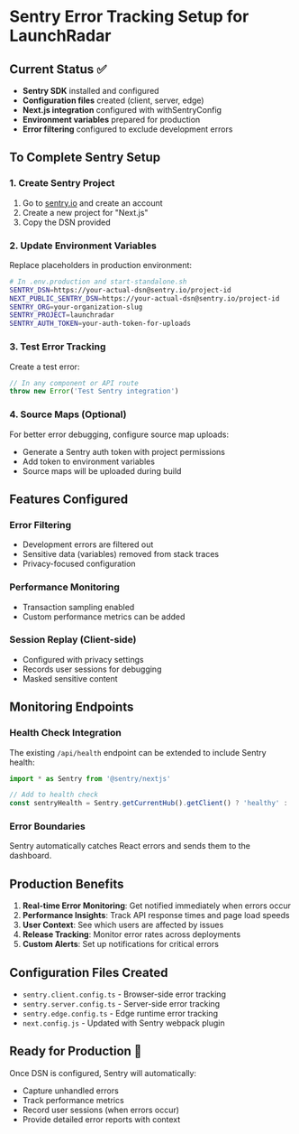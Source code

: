 # Sentry Error Tracking Setup for LaunchRadar

## Current Status ✅
- **Sentry SDK** installed and configured
- **Configuration files** created (client, server, edge)
- **Next.js integration** configured with withSentryConfig
- **Environment variables** prepared for production
- **Error filtering** configured to exclude development errors

## To Complete Sentry Setup

### 1. Create Sentry Project
1. Go to [sentry.io](https://sentry.io) and create an account
2. Create a new project for "Next.js"
3. Copy the DSN provided

### 2. Update Environment Variables
Replace placeholders in production environment:

```bash
# In .env.production and start-standalone.sh
SENTRY_DSN=https://your-actual-dsn@sentry.io/project-id
NEXT_PUBLIC_SENTRY_DSN=https://your-actual-dsn@sentry.io/project-id
SENTRY_ORG=your-organization-slug
SENTRY_PROJECT=launchradar
SENTRY_AUTH_TOKEN=your-auth-token-for-uploads
```

### 3. Test Error Tracking
Create a test error:
```javascript
// In any component or API route
throw new Error('Test Sentry integration')
```

### 4. Source Maps (Optional)
For better error debugging, configure source map uploads:
- Generate a Sentry auth token with project permissions
- Add token to environment variables
- Source maps will be uploaded during build

## Features Configured

### Error Filtering
- Development errors are filtered out
- Sensitive data (variables) removed from stack traces
- Privacy-focused configuration

### Performance Monitoring
- Transaction sampling enabled
- Custom performance metrics can be added

### Session Replay (Client-side)
- Configured with privacy settings
- Records user sessions for debugging
- Masked sensitive content

## Monitoring Endpoints

### Health Check Integration
The existing `/api/health` endpoint can be extended to include Sentry health:

```javascript
import * as Sentry from '@sentry/nextjs'

// Add to health check
const sentryHealth = Sentry.getCurrentHub().getClient() ? 'healthy' : 'unhealthy'
```

### Error Boundaries
Sentry automatically catches React errors and sends them to the dashboard.

## Production Benefits

1. **Real-time Error Monitoring**: Get notified immediately when errors occur
2. **Performance Insights**: Track API response times and page load speeds
3. **User Context**: See which users are affected by issues
4. **Release Tracking**: Monitor error rates across deployments
5. **Custom Alerts**: Set up notifications for critical errors

## Configuration Files Created

- `sentry.client.config.ts` - Browser-side error tracking
- `sentry.server.config.ts` - Server-side error tracking  
- `sentry.edge.config.ts` - Edge runtime error tracking
- `next.config.js` - Updated with Sentry webpack plugin

## Ready for Production 🚀

Once DSN is configured, Sentry will automatically:
- Capture unhandled errors
- Track performance metrics
- Record user sessions (when errors occur)
- Provide detailed error reports with context